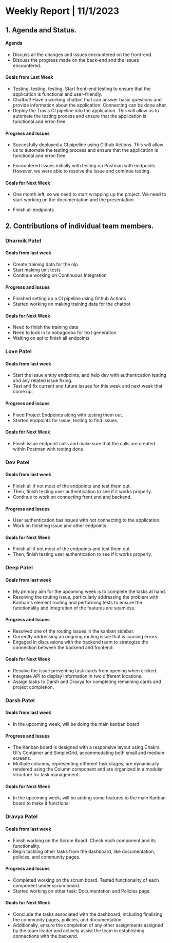 # Weekly Report | 11/1/2023

## **1. Agenda and Status.**

#### Agenda
- Discuss all the changes and issues encountered on the front-end.
- Discuss the progress made on the back-end and the issues encountered.

#### Goals from Last Week
- Testing, testing, testing. Start front-end testing to ensure that the application is functional and user-friendly.
- Chatbot! Have a working chatbot that can answer basic questions and provide information about the application. Connecting can be done after.
- Deploy the Travis CI pipeline into the application. This will allow us to automate the testing process and ensure that the application is functional and error-free.

#### Progress and Issues
- Succesfully deployed a CI pipeline using Github Actions. This will allow us to automate the testing process and ensure that the application is functional and error-free.

- Encountered issues initially with testing on Postman with endpoints. However, we were able to resolve the issue and continue testing.

#### Goals for Next Week
- One month left, so we need to start wrapping up the project. We need to start working on the documentation and the presentation.

- Finish all endpoints


## **2. Contributions of individual team members.**
### Dharmik Patel

#### Goals from last week
- Create training data for the nlp
- Start making unit tests
- Continue working on Continuous Integration

#### Progress and Issues
- Finished setting up a CI pipeline using Github Actions
- Started working on making training data for the chatbot

#### Goals for Next Week
- Need to finish the training data
- Need to look in to oobagooba for text generation
- Waiting on api to finish all endpoints

### Love Patel

#### Goals from last week
- Start the issue entity endpoints,  and help dev with authentication testing and any related issue fixing.
- Test and fix current and future issues for this week and next week that come up.

#### Progress and issues
- Fixed Project Endpoints along with testing them out.
- Started endpoints for Issue, testing to find issues.

#### Goals for Next Week
- Finish issue endpoint calls and make sure that the calls are created within Postman with testing done. 

### Dev Patel

#### Goals from last week
- Finish all if not most of the endpoints and test them out.
- Then, finish testing user authentication to see if it works properly.
- Continue to work on connecting front end and backend.

#### Progress and Issues
- User authentication has issues with not connecting to the application.
- Work on finishing issue and other endpoints.

#### Goals for Next Week
- Finish all if not most of the endpoints and test them out.
- Then, finish testing user authentication to see if it works properly.

### Deep Patel

#### Goals from last week
- My primary aim for the upcoming week is to complete the tasks at hand.
- Resolving the routing issue, particularly addressing the problem with Kanban's element routing and performing tests to ensure the functionality and integration of the features are seamless.

#### Progress and Issues
- Resolved one of the routing issues in the kanban sidebar.
- Currently addressing an ongoing routing issue that is causing errors.
- Engaged in discussions with the backend team to strategize the connection between the backend and frontend.

#### Goals for Next Week
- Resolve the issue preventing task cards from opening when clicked.
- Integrate API to display information in two different locations.
- Assign tasks to Darsh and Dravya for completing remaining cards and project completion.

### Darsh Patel

#### Goals from last week
- In the upcoming week, will be doing the main kanban board

#### Progress and Issues
- The Kanban board is designed with a responsive layout using Chakra UI's Container and SimpleGrid, accommodating both small and medium screens.
- Multiple columns, representing different task stages, are dynamically rendered using the Column component and are organized in a modular structure for task management.

#### Goals for Next Week
- In the upcoming week, will be adding some features to the main Kanban board to make it functional

### Dravya Patel

#### Goals from last week
- Finish working on the Scrum Board. Check each component and its functionality.
- Begin tackling other tasks from the dashboard, like documentation, policies, and community pages.

#### Progress and Issues
- Completed working on the scrum board. Tested functionality of each component under scrum board.
- Started working on other task: Documentation and Policies page.

#### Goals for Next Week
- Conclude the tasks associated with the dashboard, including finalizing the community pages, policies, and documentation.
- Additionally, ensure the completion of any other assignments assigned by the team leader and actively assist the team in establishing connections with the backend.
